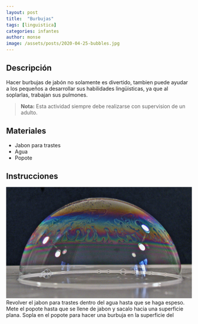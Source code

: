 ```yaml
---
layout: post
title:  "Burbujas"
tags: [linguistica]
categories: infantes
author: monse
image: /assets/posts/2020-04-25-bubbles.jpg
---
```


## Descripción

Hacer burbujas de jabón no solamente es divertido, tambien puede ayudar a los pequeños a desarrollar sus habilidades lingüisticas, ya que al soplarlas, trabajan sus pulmones.
> **Nota:** Esta actividad siempre debe realizarse con supervision de un adulto.

## Materiales

- Jabon para trastes
- Agua
- Popote

## Instrucciones
![Actividad para Burbujas](/assets/posts/2020-04-25-bubbles.jpg)
Revolver el jabon para trastes dentro del agua hasta que se haga espeso.
Mete el popote hasta que se llene de jabon y sacalo hacia una superficie plana.
Sopla en el popote para hacer una burbuja en la superficie del 